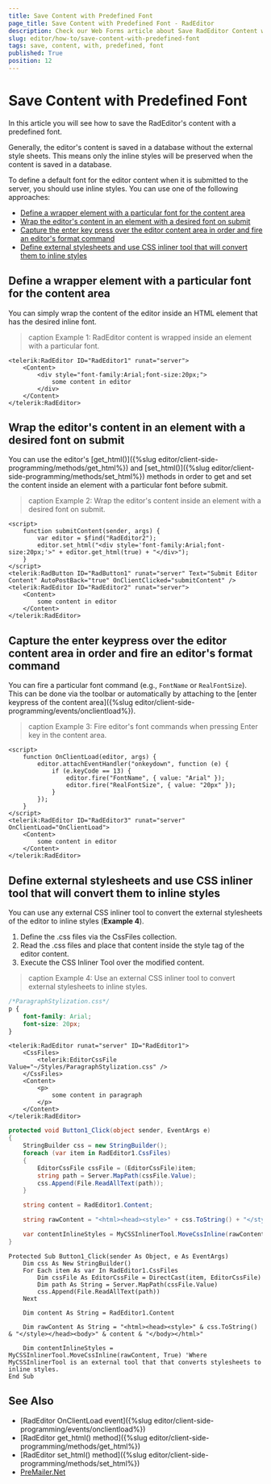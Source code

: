 ```yaml
---
title: Save Content with Predefined Font
page_title: Save Content with Predefined Font - RadEditor
description: Check our Web Forms article about Save RadEditor Content with Predefined Font.
slug: editor/how-to/save-content-with-predefined-font
tags: save, content, with, predefined, font
published: True
position: 12
---
```


# Save Content with Predefined Font

In this article you will see how to save the RadEditor's content with a predefined font.

Generally, the editor's content is saved in a database without the external style sheets. This means only the inline styles will be preserved when the content is saved in a database. 

To define a default font for the editor content when it is submitted to the server, you should use inline styles. You can use one of the following approaches:

* [Define a wrapper element with a particular font for the content area](#define-a-wrapper-element-with-a-particular-font-for-the-content-area)
* [Wrap the editor's content in an element with a desired font on submit](#wrap-the-editors-content-in-an-element-with-a-desired-font-on-submit)
* [Capture the enter key press over the editor content area in order and fire an editor's format command](#capture-the-enter-key-press-over-the-editor-content-area-in-order-and-fire-an-editors-format-command)
* [Define external stylesheets and use CSS inliner tool that will convert them to inline styles](#define-external-stylesheets-and-use-css-inliner-tool-that-will-convert-them-to-inline-styles)

## Define a wrapper element with a particular font for the content area

You can simply wrap the content of the editor inside an HTML element that has the desired inline font.

>caption Example 1: RadEditor content is wrapped inside an element with a particular font.

````ASP.NET
<telerik:RadEditor ID="RadEditor1" runat="server">
    <Content>
        <div style="font-family:Arial;font-size:20px;">
            some content in editor
        </div>
    </Content>
</telerik:RadEditor>
````

## Wrap the editor's content in an element with a desired font on submit

You can use the editor's [get_html()]({%slug editor/client-side-programming/methods/get_html%}) and [set_html()]({%slug editor/client-side-programming/methods/set_html%}) methods in order to get and set the content inside an element with a particular font before submit.

>caption Example 2: Wrap the editor's content inside an element with a desired font on submit.

````ASP.NET
<script>
    function submitContent(sender, args) {
        var editor = $find("RadEditor2");
        editor.set_html("<div style='font-family:Arial;font-size:20px;'>" + editor.get_html(true) + "</div>");
    }
</script>
<telerik:RadButton ID="RadButton1" runat="server" Text="Submit Editor Content" AutoPostBack="true" OnClientClicked="submitContent" />
<telerik:RadEditor ID="RadEditor2" runat="server">
    <Content>
        some content in editor
    </Content>
</telerik:RadEditor>
````

## Capture the enter keypress over the editor content area in order and fire an editor's format command

You can fire a particular font command (e.g., `FontName` or `RealFontSize`). This can be done via the toolbar or automatically by attaching to the [enter keypress of the content area]({%slug editor/client-side-programming/events/onclientload%}).

>caption Example 3: Fire editor's font commands when pressing Enter key in the content area.

````ASP.NET
<script>
    function OnClientLoad(editor, args) {
        editor.attachEventHandler("onkeydown", function (e) {
            if (e.keyCode == 13) {
                editor.fire("FontName", { value: "Arial" });
                editor.fire("RealFontSize", { value: "20px" });
            }
        });
    }
</script>
<telerik:RadEditor ID="RadEditor3" runat="server" OnClientLoad="OnClientLoad">
    <Content>
        some content in editor
    </Content>
</telerik:RadEditor>
````

## Define external stylesheets and use CSS inliner tool that will convert them to inline styles

You can use any external CSS inliner tool to convert the external stylesheets of the editor to inline styles (**Example 4**).

1. Define the .css files via the CssFiles collection.
1. Read the .css files and place that content inside the style tag of the editor content.
1. Execute the CSS Inliner Tool over the modified content.

>caption Example 4: Use an external CSS inliner tool to convert external stylesheets to inline styles.

````CSS
/*ParagraphStylization.css*/
p {
    font-family: Arial;
    font-size: 20px;
}

````
````ASP.NET
<telerik:RadEditor runat="server" ID="RadEditor1">
    <CssFiles>
        <telerik:EditorCssFile Value="~/Styles/ParagraphStylization.css" />
    </CssFiles>
    <Content>
        <p>
            some content in paragraph
        </p>
    </Content>
</telerik:RadEditor>
````
````C#
protected void Button1_Click(object sender, EventArgs e)
{
    StringBuilder css = new StringBuilder();
    foreach (var item in RadEditor1.CssFiles)
    {
        EditorCssFile cssFile = (EditorCssFile)item;
        string path = Server.MapPath(cssFile.Value);
        css.Append(File.ReadAllText(path));
    }

    string content = RadEditor1.Content;

    string rawContent = "<html><head><style>" + css.ToString() + "</style></head><body>" + content + "</body></html>";

    var contentInlineStyles = MyCSSInlinerTool.MoveCssInline(rawContent, true); //Where MyCSSInlinerTool is an external tool that that converts stylesheets to inline styles. 
}
````
````VB
Protected Sub Button1_Click(sender As Object, e As EventArgs)
	Dim css As New StringBuilder()
	For Each item As var In RadEditor1.CssFiles
		Dim cssFile As EditorCssFile = DirectCast(item, EditorCssFile)
		Dim path As String = Server.MapPath(cssFile.Value)
		css.Append(File.ReadAllText(path))
	Next

	Dim content As String = RadEditor1.Content

	Dim rawContent As String = "<html><head><style>" & css.ToString() & "</style></head><body>" & content & "</body></html>"

	Dim contentInlineStyles = MyCSSInlinerTool.MoveCssInline(rawContent, True) 'Where MyCSSInlinerTool is an external tool that that converts stylesheets to inline styles.
End Sub
````

## See Also

* [RadEditor OnClientLoad event]({%slug editor/client-side-programming/events/onclientload%})
* [RadEditor get_html() method]({%slug editor/client-side-programming/methods/get_html%})
* [RadEditor set_html() method]({%slug editor/client-side-programming/methods/set_html%})
* [PreMailer.Net](https://github.com/milkshakesoftware/PreMailer.Net)
